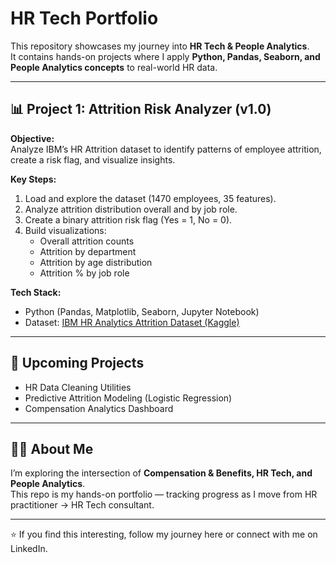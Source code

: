 # HR Tech Portfolio  

This repository showcases my journey into **HR Tech & People Analytics**.  
It contains hands-on projects where I apply **Python, Pandas, Seaborn, and People Analytics concepts** to real-world HR data.  

---

## 📊 Project 1: Attrition Risk Analyzer (v1.0)

**Objective:**  
Analyze IBM’s HR Attrition dataset to identify patterns of employee attrition, create a risk flag, and visualize insights.  

**Key Steps:**  
1. Load and explore the dataset (1470 employees, 35 features).  
2. Analyze attrition distribution overall and by job role.  
3. Create a binary attrition risk flag (Yes = 1, No = 0).  
4. Build visualizations:
   - Overall attrition counts  
   - Attrition by department  
   - Attrition by age distribution  
   - Attrition % by job role  

**Tech Stack:**  
- Python (Pandas, Matplotlib, Seaborn, Jupyter Notebook)  
- Dataset: [IBM HR Analytics Attrition Dataset (Kaggle)](https://www.kaggle.com/datasets/pavansubhasht/ibm-hr-analytics-attrition-dataset)  

---

## 🚀 Upcoming Projects  
- HR Data Cleaning Utilities  
- Predictive Attrition Modeling (Logistic Regression)  
- Compensation Analytics Dashboard  

---

## 🧑‍💻 About Me  
I’m exploring the intersection of **Compensation & Benefits, HR Tech, and People Analytics**.  
This repo is my hands-on portfolio — tracking progress as I move from HR practitioner → HR Tech consultant.  

---

⭐️ If you find this interesting, follow my journey here or connect with me on LinkedIn.
